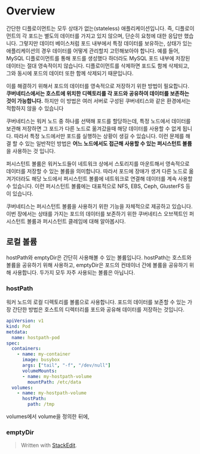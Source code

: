 # Overview

간단한 디플로이먼트는 모두 상태가 없는(stateless) 애플리케이션입니다. 즉, 디플로이먼트의 각 포드는 별도의 데이터를 가지고 있지 않으며, 단순히 요청에 대한 응답만 했습니다. 그렇지만 데이터 베이스처럼 포드 내부에서 특정 데이터를 보유하는, 상태가 있는 애플리케이션의 경우 데이터를 어떻게 관리할지 고민해보아야 합니다. 예를 들어, MySQL 디플로이먼트를 통해 포드를 생성했다 하더라도 MySQL 포드 내부에 저장된 데이터는 절대 영속적이지 않습니다. 디플로이먼트를 삭제하면 포드도 함께 삭제되고, 그와 동시에 포드의 데이터 또한 함께 삭제되기 때문입니다. 

이를 해결하기 위해서 포드의 데이터를 영속적으로 저장하기 위한 방법이 필요합니다. **쿠버네티스에서는 호스트에 위치한 디렉토리를 각 포드와 공유하여 데이터를 보존하는 것이 가능합니다.** 하지만 이 방법은 여러 서버로 구성된 쿠버네티스와 같은 환경에서는 적합하지 않을 수 있습니다 

쿠버네티스는 워커 노드 중 하나를 선택해 포드를 할당하는데, 특정 노드에서 데이터를 보관해 저장하면 그 포드가 다른 노드로 옮겨갔을때 해당 데이터를 사용할 수 없게 됩니다. 따라서 특정 노드에서만 포드를 실행하는 상황이 생길 수 있습니다. 이런 문제를 해결 할 수 있는 일반적인 방법은 **어느 노드에서도 접근해 사용할 수 있는 퍼시스턴트 볼륨**을 사용하는 것 입니다. 

퍼시스턴트 볼륨은 워커노드들이 네트워크 상에서 스토리지를 마운트해서 영속적으로 데이터를 저장할 수 있는 볼륨을 의미합니다. 따라서 포드에 장애가 생겨 다른 노드로 옮겨가더라도 해당 노드에서 퍼시스턴트 볼륨에 네트워크로 연결해 데이터를 계속 사용할 수 있습니다. 이런 퍼시스턴트 볼륨에는 대표적으로 NFS, EBS, Ceph, GlusterFS 등이 있습니다. 

쿠버네티스는 퍼시스턴트 볼륨을 사용하기 위한 기능을 자체적으로 제공하고 있습니다. 이번 장에서는 상태를 가지는 포드의 데이터를 보존하기 위한 쿠버네티스 오브젝트인 퍼시스턴트 볼륨과 퍼시스턴트 클레임에 대해 알아봅시다. 

## 로컬 볼륨

hostPath와 emptyDir은 간단히 사용해볼 수 있는 볼륨입니다. hostPath는 호스트와 볼륨을 공유하기 위해 사용하고, emptyDir은 포드의 컨테이너 간에 볼륨을 공유하기 위해 사용합니다. 
두가지 모두 자주 사용되는 볼륨은 아닙니다. 

### hostPath

워커 노드의 로컬 디렉토리를 볼륨으로 사용합니다. 포드의 데이터를 보존할 수 있는 가장 간단한 방법은 호스트의 디렉터리를 포드와 공유해 데이터를 저장하는 것입니다. 
```yaml
apiVersion: v1
kind: Pod
metdata:
  name: hostpath-pod
spec:
  containers:
    - name: my-container
      image: busybox
      args: ["tail", "-f", "/dev/null"]
      volumeMounts:
      - name: my-hostpath-volume
        mountPath: /etc/data
  volumes:
    - name: my-hostpath-volume
      hostPath:
        path: /tmp
``` 

volumes에서 volume을 정의한 뒤에, 

### emptyDir


> Written with [StackEdit](https://stackedit.io/).
<!--stackedit_data:
eyJoaXN0b3J5IjpbMTc4MjU5OTkzNSwtMzE3NjIwNDE0LDEyNT
c0MTM5MzMsMTg5ODAwMywtMTU0NDU2MzQ3NywxMjc4NzUxNTg2
XX0=
-->